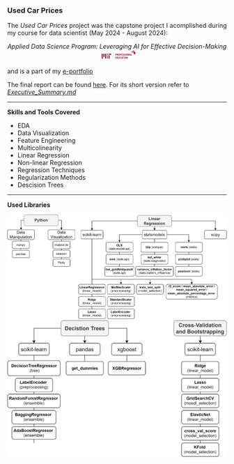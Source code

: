 ### Used Car Prices

<p align='justify'>
The <i>Used Car Prices</i> project was the capstone project I acomplished during my course for data scientist (May 2024 - August 2024):
</p>

<p align='center'>
<i>Applied Data Science Program: Leveraging AI for Effective Decision-Making</i> 
&nbsp <img src="https://github.com/Gr3Fin/portfolio/blob/main/assets/images/mit-professional-education_s.png">
</p>

<p>
and is a part of my <a href='https://olympus.mygreatlearning.com/eportfolio'>e-portfolio</a>
</p>
<p>The final report can be found <a href='https://github.com/Gr3Fin/DA_projects/blob/main/Used_Car_Prices/files/Final%20Report_Used%20Cars_Cars4U_Final.pdf' title='Final Report pfd'>here</a>. For its short version refer to <a href='https://github.com/Gr3Fin/DA_projects/blob/main/Used_Car_Prices/Executive_Summary.md'><i>Executive_Summary.md</i></a>

---
**Skills and Tools Covered**
- EDA
- Data Visualization
- Feature Engineering
- Multicolinearity
- Linear Regression
- Non-linear Regression
- Regression Techniques
- Regularization Methods
- Descision Trees
---

**Used Libraries**
<div aling='center'>
    <img src='https://github.com/Gr3Fin/DA_projects/blob/main/Used_Car_Prices/images/Used%20Car%20Prices-Used%20Car%20Prices.Python_LR.svg'>
</div>

<div aling='center'>
    <img src='https://github.com/Gr3Fin/DA_projects/blob/main/Used_Car_Prices/images/Used%20Car%20Prices-Used%20Car%20Prices_DT_CV.svg'>
</div>
